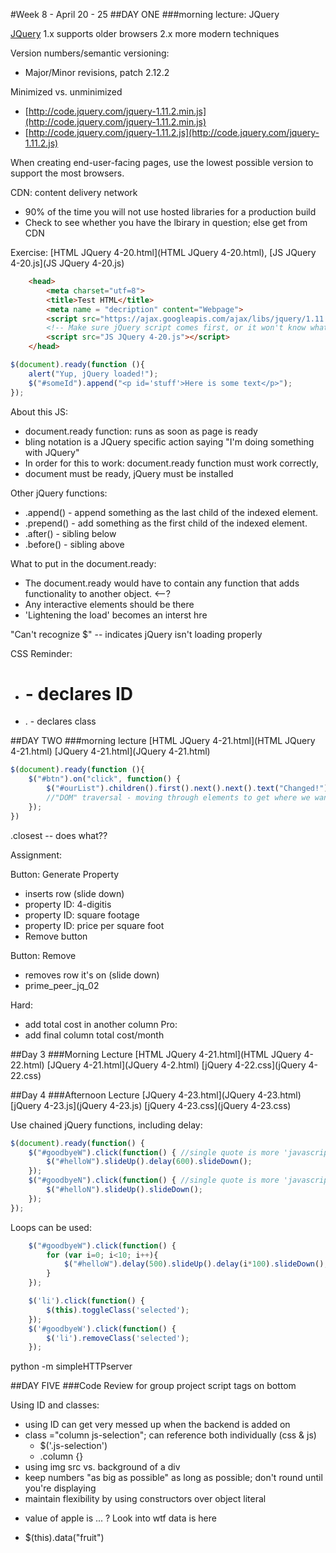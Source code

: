 #Week 8 - April 20 - 25 
##DAY ONE
###morning lecture: JQuery

[JQuery](http://jquery.com/)
1.x supports older browsers
2.x more modern techniques

Version numbers/semantic versioning: 
* Major/Minor revisions, patch 2.12.2

Minimized vs. unminimized
* [http://code.jquery.com/jquery-1.11.2.min.js](http://code.jquery.com/jquery-1.11.2.min.js)
* [http://code.jquery.com/jquery-1.11.2.js](http://code.jquery.com/jquery-1.11.2.js)

When creating end-user-facing pages, use the lowest possible version to support the most browsers. 

CDN: content delivery network 
* 90% of the time you will not use hosted libraries for a production build
* Check to see whether you have the lbirary in question; else get from CDN 
 
 Exercise: [HTML JQuery 4-20.html](HTML JQuery 4-20.html), [JS JQuery 4-20.js](JS JQuery 4-20.js)
```HTML
	<head>
		<meta charset="utf=8">
		<title>Test HTML</title>
		<meta name = "decription" content="Webpage">
		<script src="https://ajax.googleapis.com/ajax/libs/jquery/1.11.2/jquery.min.js"></script>
		<!-- Make sure jQuery script comes first, or it won't know what to look for-->
		<script src="JS JQuery 4-20.js"></script>
	</head>
```

```JavaScript
$(document).ready(function (){
	alert("Yup, jQuery loaded!");
	$("#someId").append("<p id='stuff'>Here is some text</p>");
});
```
About this JS: 
* document.ready function: runs as soon as page is ready
* bling notation is a JQuery specific action saying "I'm doing something with JQuery"
* In order for this to work: document.ready function must work correctly, 
* document must be ready, jQuery must be installed

Other jQuery functions: 
* .append() - append something as the last child of the indexed element.
* .prepend() - add something as the first child of the indexed element. 
* .after() - sibling below
* .before() - sibling above

What to put in the document.ready: 
* The document.ready would have to contain any function that adds functionality to another object. <--? 
* Any interactive elements should be there
* 'Lightening the load' becomes an interst hre 

"Can't recognize $" -- indicates jQuery isn't loading properly

CSS Reminder: 
* # - declares ID 
* . - declares class

##DAY TWO
###morning lecture
[HTML JQuery 4-21.html](HTML JQuery 4-21.html)
[JQuery 4-21.html](JQuery 4-21.html)
```JavaScript
$(document).ready(function (){ 
	$("#btn").on("click", function() {
		$("#ourList").children().first().next().next().text("Changed!"); 
		//"DOM" traversal - moving through elements to get where we want to go
	});
})
```

.closest -- does what??

Assignment: 

Button: Generate Property
* inserts row (slide down)
* property ID: 4-digitis
* property ID: square footage 
* property ID: price per square foot
* Remove button

Button: Remove
* removes row it's on (slide down)
* prime_peer_jq_02

Hard: 
* add total cost in another column 
Pro: 
* add final column total cost/month

##Day 3
###Morning Lecture
[HTML JQuery 4-21.html](HTML JQuery 4-22.html)
[JQuery 4-21.html](JQuery 4-2.html)
[jQuery 4-22.css](jQuery 4-22.css)

##Day 4
###Afternoon Lecture
[JQuery 4-23.html](JQuery 4-23.html)
[jQuery 4-23.js](jQuery 4-23.js)
[jQuery 4-23.css](jQuery 4-23.css)

Use chained jQuery functions, including delay: 

```JavaScript
$(document).ready(function() {
	$("#goodbyeW").click(function() { //single quote is more 'javascripty', but "string" is good
		$("#helloW").slideUp().delay(600).slideDown();
	});
	$("#goodbyeN").click(function() { //single quote is more 'javascripty', but "string" is good
		$("#helloN").slideUp().slideDown();
	});
});
```

Loops can be used: 
```JavaScript
	$("#goodbyeW").click(function() {
		for (var i=0; i<10; i++){
			$("#helloW").delay(500).slideUp().delay(i*100).slideDown();
		}
	});
```

```JavaScript
	$('li').click(function() {
		$(this).toggleClass('selected');
	});
	$('#goodbyeW').click(function() {
		$('li').removeClass('selected');
	});
```

python -m simpleHTTPserver

##DAY FIVE
###Code Review for group project
script tags on bottom

Using ID and classes: 
* using ID can get very messed up when the backend is added on 
* class ="column js-selection"; can reference both individually (css & js)
	* $('.js-selection')
	* .column {}
* using img src vs. background of a div
* keep numbers "as big as possible" as long as possible; don't round until you're displaying
* maintain flexibility by using constructors over object literal
* <p id="Apple" data-fruit="apple"> value of apple is ... ?  Look into wtf data is here
* $(this).data("fruit")






